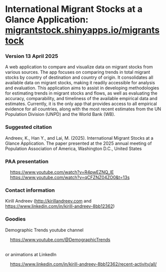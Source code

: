 # International Migrant Stocks at a Glance Application: [migrantstock.shinyapps.io/migrantstock](migrantstock.shinyapps.io/migrantstock)
### Version 13 April 2025

A web application to compare and visualize data on migrant stocks from various sources. The app focuses on comparing trends in total migrant stocks by country of destination and country of origin. It consolidates all available data on migrant stocks, making it readily accessible for analysis and evaluation. This application aims to assist in developing methodologies for estimating trends in migrant stocks and flows, as well as evaluating the accuracy, comparability, and timeliness of the available empirical data and estimates. Currently, it is the only app that provides access to all empirical evidence for all countries, along with the most recent estimates from the UN Population Division (UNPD) and the World Bank (WB).

### Suggested citation
Andreev, K., Han Y., and Lai, M. (2025). International Migrant Stocks at a Glance Application. The paper presented at the 2025 annual meeting of Population Association of America, Washington D.C., United States

### PAA presentation
&nbsp;&nbsp;&nbsp;&nbsp;https://www.youtube.com/watch?v=R4pwEZNQ_lE<br/>
&nbsp;&nbsp;&nbsp;&nbsp;https://www.youtube.com/watch?v=qCFZNZ04ZO0&t=13s<br/>
	
### Contact information<br/>
Kirill Andreev (http://kirillandreev.com and https://www.linkedin.com/in/kirill-andreev-8bb12362)<br/>

### Goodies
Demographic Trends youtube channel<br/>

&nbsp;&nbsp;&nbsp;&nbsp;https://www.youtube.com/@DemographicTrends

<br/>or animations at LinkedIn<br/>

&nbsp;&nbsp;&nbsp;&nbsp;https://www.linkedin.com/in/kirill-andreev-8bb12362/recent-activity/all/

